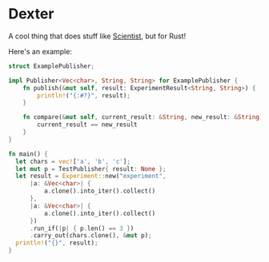 Dexter
======
A cool thing that does stuff like [Scientist](https://github.com/github/scientist), but for Rust!

Here's an example:

```rust
struct ExamplePublisher;

impl Publisher<Vec<char>, String, String> for ExamplePublisher {
    fn publish(&mut self, result: ExperimentResult<String, String>) {
        println!("{:#?}", result);
    }

    fn compare(&mut self, current_result: &String, new_result: &String) -> bool {
        current_result == new_result
    }
}

fn main() {
  let chars = vec!['a', 'b', 'c'];
  let mut p = TestPublisher{ result: None };
  let result = Experiment::new("experiment",
      |a: &Vec<char>| {
          a.clone().into_iter().collect()
      },
      |a: &Vec<char>| {
          a.clone().into_iter().collect()
      })
      .run_if(|p| { p.len() == 3 })
      .carry_out(chars.clone(), &mut p);
  println!("{}", result);
}
```
